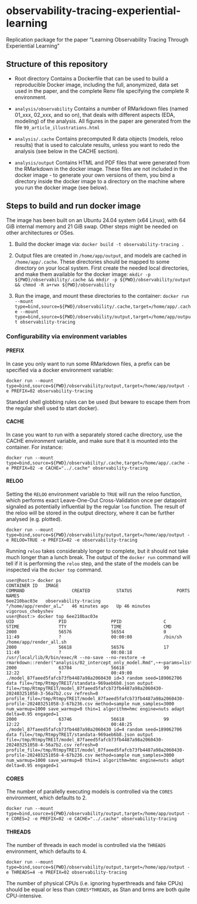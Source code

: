 # observability-tracing-experiential-learning
Replication package for the paper "Learning Observability Tracing Through Experiential Learning"

## Structure of this repository

* Root directory
  Contains a Dockerfile that can be used to build a reproducible Docker image,
  including the full, anonymized, data set used in the paper, and the complete
  Renv file specifying the complete R environment.

* `analysis/observability`
  Contains a number of RMarkdown files (named 01_xxx, 02_xxx, and so on),
  that deals with different aspects (EDA, modeling) of the analysis.
  All figures in the paper are generated from the file `99_article_illustrations.html`

* `analysis/.cache`
  Contains precomputed R data objects (models, reloo results) that is used
  to calculate results, unless you want to redo the analysis (see below in the
  CACHE section).

* `analysis/output`
  Contains HTML and PDF files that were generated from the RMarkdown in the
  docker image. These files are not included in the docker image - to generate
  your own versions of them, you bind a directory inside the docker image to
  a directory on the machine where you run the docker image (see below).

## Steps to build and run docker image

The image has been built on an Ubuntu 24.04 system (x64 Linux), with 64 GiB internal memory and 21 GiB swap.
Other steps might be needed on other architectures or OSes.

1. Build the docker image via: `docker build -t observability-tracing .`

2. Output files are created in `/home/app/output`, and models are cached in `/home/app/.cache`.
   These directories should be mapped to some directory on your local system.
   First create the needed local directories, and make them available for the docker image:
   `mkdir -p ${PWD}/observability/.cache && mkdir -p ${PWD}/observability/output && chmod -R a+rwx ${PWD}/observability`

3. Run the image, and mount these directories to the container:
   `docker run --mount type=bind,source=${PWD}/observability/.cache,target=/home/app/.cache --mount type=bind,source=${PWD}/observability/output,target=/home/app/output observability-tracing`

### Configurability via environment variables

#### PREFIX

In case you only want to run some RMarkdown files, a prefix can be specified via a docker environment variable:

`docker run --mount type=bind,source=${PWD}/observability/output,target=/home/app/output -e PREFIX=02 observability-tracing`

Standard shell globbing rules can be used (but beware to escape them from the regular shell used to start docker).

#### CACHE

In case you want to run with a separately stored cache directory, use the CACHE environment variable, and make sure that it is mounted into the container. For instance:

`docker run --mount type=bind,source=${PWD}/observability/.cache,target=/home/app/.cache -e PREFIX=02 -e CACHE="../.cache" observability-tracing`

#### RELOO

Setting the `RELOO` environment variable to `TRUE` will run the reloo function,
which performs exact Leave-One-Out Cross-Validation once per datapoint signaled as potentially influential by the regular `loo` function.
The result of the reloo will be stored in the output directory, where it can be further analysed (e.g. plotted).

`docker run --mount type=bind,source=${PWD}/observability/output,target=/home/app/output -e RELOO=TRUE -e PREFIX=02 -e observability-tracing`

Running `reloo` takes considerably longer to complete, but it should not take much longer than a lunch break.
The output of the `docker run` command will tell if it is performing the `reloo` step, and the state of the models can be inspected via the `docker top` command.

```
user@host:> docker ps
CONTAINER ID   IMAGE                                                                     COMMAND                  CREATED          STATUS                 PORTS     NAMES
6ee210bac03e   observability-tracing                                                         "/home/app/render_al…"   46 minutes ago   Up 46 minutes                    vigorous_chebyshev
user@host:> docker top 6ee210bac03e
UID                 PID                 PPID                C                   STIME               TTY                 TIME                CMD
2000                56576               56554               0                   11:49               ?                   00:00:00            /bin/sh /home/app/render_all.sh
2000                56618               56576               17                  11:49               ?                   00:08:18            /usr/local/lib/R/bin/exec/R --no-save --no-restore -e rmarkdown::render("analysis/02_intercept_only_model.Rmd",~+~params=list(cache="../observability/.cache",~+~reloo=TRUE),~+~output_dir="observability/output")
2000                63704               56618               99                  12:22               ?                   00:49:00            ./model_87faeed5fafcb73fb4487a98a2060430 id=3 random seed=189062706 data file=/tmp/RtmpyTRE1T/standata-969aeb6b8.json output file=/tmp/RtmpyTRE1T/model_87faeed5fafcb73fb4487a98a2060430-202403251058-3-56a7b2.csv refresh=0 profile_file=/tmp/RtmpyTRE1T/model_87faeed5fafcb73fb4487a98a2060430-profile-202403251058-3-67b236.csv method=sample num_samples=3000 num_warmup=1000 save_warmup=0 thin=1 algorithm=hmc engine=nuts adapt delta=0.95 engaged=1
2000                63746               56618               99                  12:22               ?                   00:48:25            ./model_87faeed5fafcb73fb4487a98a2060430 id=4 random seed=189062706 data file=/tmp/RtmpyTRE1T/standata-969aeb6b8.json output file=/tmp/RtmpyTRE1T/model_87faeed5fafcb73fb4487a98a2060430-202403251058-4-56a7b2.csv refresh=0 profile_file=/tmp/RtmpyTRE1T/model_87faeed5fafcb73fb4487a98a2060430-profile-202403251058-4-67b236.csv method=sample num_samples=3000 num_warmup=1000 save_warmup=0 thin=1 algorithm=hmc engine=nuts adapt delta=0.95 engaged=1
```

#### CORES

The number of parallelly executing models is controlled via the `CORES` environment, which defaults to 2.

`docker run --mount type=bind,source=${PWD}/observability/output,target=/home/app/output -e CORES=2 -e PREFIX=02 -e CACHE="../.cache" observability-tracing`

#### THREADS

The number of threads in each model is controlled via the `THREADS` environment, which defaults to 4.

`docker run --mount type=bind,source=${PWD}/observability/output,target=/home/app/output -e THREADS=4 -e PREFIX=02 observability-tracing`

The number of physical CPUs (i.e. ignoring hyperthreads and fake CPUs) should be equal or less than `CORES*THREADS`, as Stan and brms are both quite CPU-intensive.
